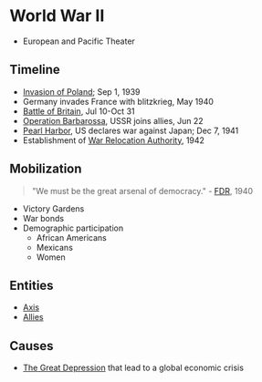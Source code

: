 # World War II
- European and Pacific Theater

## Timeline
- [Invasion of Poland](invasion_poland.md); Sep 1, 1939
- Germany invades France with blitzkrieg, May 1940
- [Battle of Britain](battle_britain.md), Jul 10-Oct 31
- [Operation Barbarossa](operation_barbarossa.md), USSR joins allies, Jun 22
- [Pearl Harbor](pearl_harbor.md), US declares war against Japan; Dec 7, 1941
- Establishment of [War Relocation Authority](../entities/war_relocation_authority.md), 1942

## Mobilization
> "We must be the great arsenal of democracy." - [FDR](../people/roosevelt_franklin.md), 1940

- Victory Gardens
- War bonds
- Demographic participation
    - African Americans
    - Mexicans
    - Women

## Entities
- [Axis](../entities/axis.md)
- [Allies](../entities/allies.md)

## Causes
- [The Great Depression](great_depression.md) that lead to a global economic crisis
